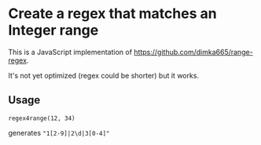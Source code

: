 Create a regex that matches an Integer range
============================================

This is a JavaScript implementation of https://github.com/dimka665/range-regex.

It's not yet optimized (regex could be shorter) but it works.



Usage
------
    
    regex4range(12, 34)

generates ``"1[2-9]|2\d|3[0-4]"``